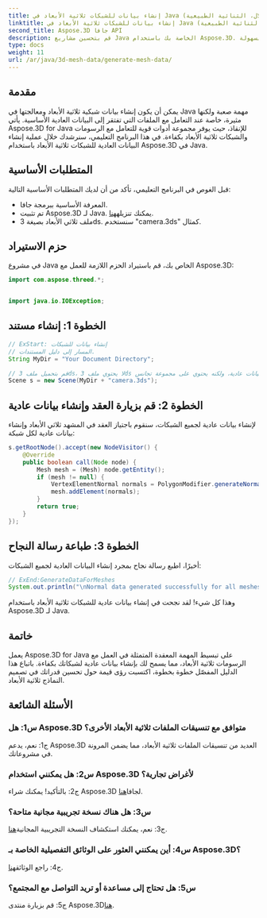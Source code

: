 ```yaml
---
title: إنشاء بيانات للشبكات ثلاثية الأبعاد في Java (الطبيعية، الظلال، الثنائية الطبيعية)
linktitle: إنشاء بيانات للشبكات ثلاثية الأبعاد في Java (الطبيعية، الظلال، الثنائية الطبيعية)
second_title: Aspose.3D جافا API
description: قم بتحسين مشاريع Java الخاصة بك باستخدام Aspose.3D. اتبع البرنامج التعليمي الخاص بنا لإنشاء بيانات عادية للشبكات ثلاثية الأبعاد دون عناء. انغمس في الرسومات ثلاثية الأبعاد بسهولة.
type: docs
weight: 11
url: /ar/java/3d-mesh-data/generate-mesh-data/
---
```

## مقدمة

يمكن أن يكون إنشاء بيانات شبكية ثلاثية الأبعاد ومعالجتها في Java مهمة صعبة ولكنها مثيرة، خاصة عند التعامل مع الملفات التي تفتقر إلى البيانات العادية الأساسية. يأتي Aspose.3D for Java للإنقاذ، حيث يوفر مجموعة أدوات قوية للتعامل مع الرسومات والشبكات ثلاثية الأبعاد بكفاءة. في هذا البرنامج التعليمي، سنرشدك خلال عملية إنشاء البيانات العادية للشبكات ثلاثية الأبعاد باستخدام Aspose.3D في Java.

## المتطلبات الأساسية

قبل الغوص في البرنامج التعليمي، تأكد من أن لديك المتطلبات الأساسية التالية:

- المعرفة الأساسية ببرمجة جافا.
- تم تثبيت Aspose.3D لـ Java. يمكنك تنزيله[هنا](https://releases.aspose.com/3d/java/).
- ملف ثلاثي الأبعاد بصيغة 3ds. سنستخدم "camera.3ds" كمثال.

## حزم الاستيراد

في مشروع Java الخاص بك، قم باستيراد الحزم اللازمة للعمل مع Aspose.3D:

```java
import com.aspose.threed.*;


import java.io.IOException;
```

## الخطوة 1: إنشاء مستند

```java
// ExStart: إنشاء بيانات للشبكات
// المسار إلى دليل المستندات.
String MyDir = "Your Document Directory";

// قم بتحميل ملف 3ds، لا يحتوي ملف 3ds على بيانات عادية، ولكنه يحتوي على مجموعة تجانس
Scene s = new Scene(MyDir + "camera.3ds");
```

## الخطوة 2: قم بزيارة العقد وإنشاء بيانات عادية

لإنشاء بيانات عادية لجميع الشبكات، سنقوم باجتياز العقد في المشهد ثلاثي الأبعاد وإنشاء بيانات عادية لكل شبكة:

```java
s.getRootNode().accept(new NodeVisitor() {
    @Override
    public boolean call(Node node) {
        Mesh mesh = (Mesh) node.getEntity();
        if (mesh != null) {
            VertexElementNormal normals = PolygonModifier.generateNormal(mesh);
            mesh.addElement(normals);
        }
        return true;
    }
});
```

## الخطوة 3: طباعة رسالة النجاح

أخيرًا، اطبع رسالة نجاح بمجرد إنشاء البيانات العادية لجميع الشبكات:

```java
// ExEnd:GenerateDataForMeshes
System.out.println("\nNormal data generated successfully for all meshes.");
```

وهذا كل شيء! لقد نجحت في إنشاء بيانات عادية للشبكات ثلاثية الأبعاد باستخدام Aspose.3D لـ Java.

## خاتمة

يعمل Aspose.3D for Java على تبسيط المهمة المعقدة المتمثلة في العمل مع الرسومات ثلاثية الأبعاد، مما يسمح لك بإنشاء بيانات عادية لشبكاتك بكفاءة. باتباع هذا الدليل المفصّل خطوة بخطوة، اكتسبت رؤى قيمة حول تحسين قدراتك في تصميم النماذج ثلاثية الأبعاد.

## الأسئلة الشائعة

### س1: هل Aspose.3D متوافق مع تنسيقات الملفات ثلاثية الأبعاد الأخرى؟

ج1: نعم، يدعم Aspose.3D العديد من تنسيقات الملفات ثلاثية الأبعاد، مما يضمن المرونة في مشروعاتك.

### س2: هل يمكنني استخدام Aspose.3D لأغراض تجارية؟

 ج2: بالتأكيد! يمكنك شراء Aspose.3D لجافا[هنا](https://purchase.aspose.com/buy).

### س3: هل هناك نسخة تجريبية مجانية متاحة؟

 ج3: نعم، يمكنك استكشاف النسخة التجريبية المجانية[هنا](https://releases.aspose.com/).

### س4: أين يمكنني العثور على الوثائق التفصيلية الخاصة بـ Aspose.3D؟

 ج4: راجع الوثائق[هنا](https://reference.aspose.com/3d/java/).

### س5: هل تحتاج إلى مساعدة أو تريد التواصل مع المجتمع؟

 ج5: قم بزيارة منتدى Aspose.3D[هنا](https://forum.aspose.com/c/3d/18).